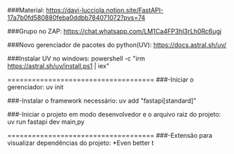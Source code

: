 


###Material: 
https://davi-lucciola.notion.site/FastAPI-17a7b0fd580880feba0ddbb784071072?pvs=74

###Grupo no ZAP:
https://chat.whatsapp.com/LM1Ca4FP3hl3rLh0Rc6ugj

###Novo gerenciador de pacotes do python(UV):
https://docs.astral.sh/uv/

###Instalar UV no windows:
powershell -c "irm https://astral.sh/uv/install.ps1 | iex"


====================================
###-Iniciar o gerenciador:
uv init

###-Instalar o framework necessário:
uv add "fastapi[standard]"

###-Iniciar o projeto em modo desenvolvedor e o arquivo raiz do projeto:
uv run fastapi dev main,py


====================================
###-Extensão para visualizar dependências do projeto:
*Even better t
